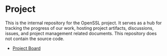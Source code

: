 # Project

This is the internal repository for the OpenSSL project. It serves as a hub for tracking the progress of our work, hosting project artifacts, discussions, issues, and project management related documents. This repository does not contain the source code.

* [Project Board](https://github.com/orgs/openssl/projects/2)
